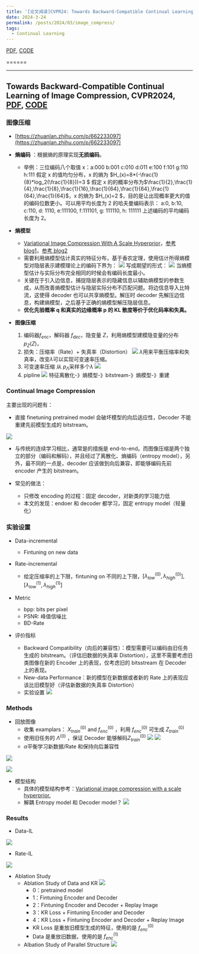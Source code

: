 ```yaml
---
title: '[论文阅读]CVPR24: Towards Backward-Compatible Continual Learning of Image Compression'
date: 2024-3-24
permalink: /posts/2024/03/image_compress/
tags:
  - Continual Learning
---
```

[PDF](https://arxiv.org/pdf/2402.18862.pdf), [CODE](https://gitlab.com/viper-purdue/continual-compression)

======

------

## Towards Backward-Compatible Continual Learning of Image Compression, CVPR2024, [PDF](https://arxiv.org/pdf/2402.18862.pdf), [CODE](https://gitlab.com/viper-purdue/continual-compression)

### 图像压缩

- [https://zhuanlan.zhihu.com/p/662233097](https://zhuanlan.zhihu.com/p/662233097)
- **熵编码** ：根据熵的原理实现**无损编码**。

  - 举例：三位编码八个取值 x：a:000 b:001 c:010 d:011 e:100 f:101 g:110 h:111
    假定 x 的值均匀分布，x 的熵为 $H_(x)=8*(-\frac{1}{8}*log_2(\frac{1}{8}))=3
    $
    假定 x 的的概率分布为$\frac{1}{2},\frac{1}{4},\frac{1}{8},\frac{1}{16},\frac{1}{64},\frac{1}{64},\frac{1}{64},\frac{1}{64}$，x 的熵为 $H_(x)=2
    $，目的是让出现概率更大的值的编码位数更小。可以用平均长度为 2 的哈夫曼编码表示：
    a:0, b:10, c:110, d: 1110, e:111100, f:111101, g: 111110, h: 111111
    上述编码的平均编码长度为 2。
- **熵模型**

  - [Variational Image Compression With A Scale Hyperprior](https://arxiv.org/abs/1802.01436)，[参考 blog1](https://blog.csdn.net/hahalidaxin/article/details/117631525)，[参考 blog2](https://zhuanlan.zhihu.com/p/514477269)
  - 需要利用熵模型估计真实的特征分布，基于香农定理，使用估计所得熵模型对隐层表示建模理论上的编码下界为：
    ![](https://github.com/jack-chen-2019/liangzc/raw/main/_posts/image_compress/Oxk3bCeJfoopI9xZwTQclrAInjg.png)
    写成期望的形式：
    ![](https://github.com/jack-chen-2019/liangzc/raw/main/_posts/image_compress/Lv0qbAqVToT3UGxrwOGcAe5WnSc.png)
    当熵模型估计与实际分布完全相同的时候会有编码长度最小。
  - 关键在于引入边信息，捕捉隐层表示的隐藏信息以辅助熵模型的参数生成，从而改善熵模型估计与隐层实际分布不匹配问题。将边信息导入比特流，这使得 decoder 也可以共享熵模型。解压时 decoder 先解压边信息，构建熵模型，之后基于正确的熵模型解压隐层信息。
  - **优化先验概率 q 和真实的边缘概率 p 的 KL 散度等价于优化码率和失真。**
- **图像压缩**

  1. 编码器$f_{enc}$，解码器 $f_{dec
     }$，隐变量 $Z$，利用熵模型建模隐变量的分布 $p_Z(Z)$，
  2. 损失：压缩率（Rate）+ 失真率（Distortion）
     ![](https://github.com/jack-chen-2019/liangzc/raw/main/_posts/image_compress/QRDhbA1PnoeEldxEA3icgiYinvf.png)
     $\lambda$用来平衡压缩率和失真率，改变$\lambda$可以实现可变速率压缩。
  3. 可变速率压缩
     从 $p_{\Lambda}$采样多个$\lambda$
     ![](https://github.com/jack-chen-2019/liangzc/raw/main/_posts/image_compress/HpDFbn3kiol7GMxQEETcAHPPnMd.png)
  4. pipline
     ![](https://github.com/jack-chen-2019/liangzc/raw/main/_posts/image_compress/K7oubcC2Voett4x1akZcll6Jn2e.png)
     特征离散化-》熵模型-》bitstream-》熵模型-》重建

### Continual Image Compression

主要出现的问题有：

- 直接 finetuning pretrained model 会破坏模型的向后适应性，Decoder 不能重建先前模型生成的 bitstream。

![](https://github.com/jack-chen-2019/liangzc/raw/main/_posts/image_compress/QacJbgHMvorH8wxhWEKcGbRVnQh.png)

- 与传统的连续学习相比，通常是的措施是 end-to-end。而图像压缩是两个独立的部分（编码和解码），并且经过了离散化、熵编码（entropy model），另外，最不同的一点是，decoder 应该做到向后兼容，即能够编码先前 encoder 产生的 bitstream。
- 常见的做法：

  - 只修改 encoding 的过程：固定 decoder，对新类的学习能力低
  - 本文的发现：endoer 和 decoder 都学习，固定 entropy model（轻量化）

### 实验设置

- Data-incremental

  - Fintuning on new data
- Rate-incremental

  - 给定压缩率的上下限，fintuning on 不同的上下限，$[\lambda_{low}^{(0)},\lambda_{high}^{(0)}], [\lambda_{low}^{(1)},\lambda_{high}^{(1)}]$
- Metric

  - bpp: bits per pixel
  - PSNR: 峰值信噪比
  - BD-Rate
- 评价指标

  - Backward Compatibility（向后的兼容性）：模型需要可以编码由旧任务生成的 bitstream。（评估旧数据的失真率 Distortion），这里不需要考虑旧类图像在新的 Encoder 上的表现，仅考虑旧的 bitsstream 在 Decoder 上的表现。
  - New-data Performance：新的模型在新数据或者新的 Rate 上的表现应该比旧模型好（评估新数据的失真率 Distortion）
  - 实验设置
    ![](https://github.com/jack-chen-2019/liangzc/raw/main/_posts/image_compress/MVNQbWCNHoTeyFxNl7ScLDjvnj3.png)

### Methods

- 回放图像
  - 收集 examplars： $X_{train}^{(0)}$ and $f_{enc}^{(0)}$ ，利用 $f_{enc}^{(0)}$ 可生成 $Z_{train}^{(0)}$
  - 使用旧任务的 ${\Lambda}^{(0)}$ ，保证 Decoder 能够解码$Z_{train}^{(0)}$
    ![](https://github.com/jack-chen-2019/liangzc/raw/main/_posts/image_compress/Uv82bjGXroiIHIxEO2XcW2gqn5f.png)
    ![](https://github.com/jack-chen-2019/liangzc/raw/main/_posts/image_compress/TLF3bphCroJCATxcOaQcVj1MnSh.png)
  - $\alpha$平衡学习新数据/Rate 和保持向后兼容性

![](https://github.com/jack-chen-2019/liangzc/raw/main/_posts/image_compress/AIH5bpjUXoOPM5xccbSckwm9n8g.png)

![](https://github.com/jack-chen-2019/liangzc/raw/main/_posts/image_compress/SVupb3BWBouoYMxiiyNc4sd2nyd.png)

- 模型结构
  - 具体的模型结构参考：[Variational image compression with a scale hyperprior.](https://arxiv.org/abs/1802.01436)
  - 解耦 Entropy model 和 Decoder model？
    ![](https://github.com/jack-chen-2019/liangzc/raw/main/_posts/image_compress/Npqcbc9NOoiWfHx5cpuctj93nR1.png)

### Results

- Data-IL

![](https://github.com/jack-chen-2019/liangzc/raw/main/_posts/image_compress/P663bYkvDoPZPVxTfvXchcjanIe.png)

- Rate-IL

![](https://github.com/jack-chen-2019/liangzc/raw/main/_posts/image_compress/MxFabAxhZoU6DdxGZIecHGr4n4c.png)

- Ablation Study
  - Ablation Study of Data and KR
    ![](https://github.com/jack-chen-2019/liangzc/raw/main/_posts/image_compress/JRZfb7hxtoRKjyxpMXqcScktnEf.png)
    - 0：pretrained model
    - 1：Fintuning Encoder and Decoder
    - 2：Fintuning Encoder and Decoder + Replay Image
    - 3：KR Loss + Fintuning Encoder and Decoder
    - 4：KR Loss + Fintuning Encoder and Decoder + Replay Image
    - KR Loss 是重放旧模型生成的特征，使用的是 $f_{enc}^{(0)}$
    - Data 是重放旧数据，使用的是 $f_{enc}^{(1)}$
  - Albation Study of Parallel Structure
    ![](https://github.com/jack-chen-2019/liangzc/raw/main/_posts/image_compress/Qpwmb3MIeocfwsxHOrdcMxUUnFg.png)
